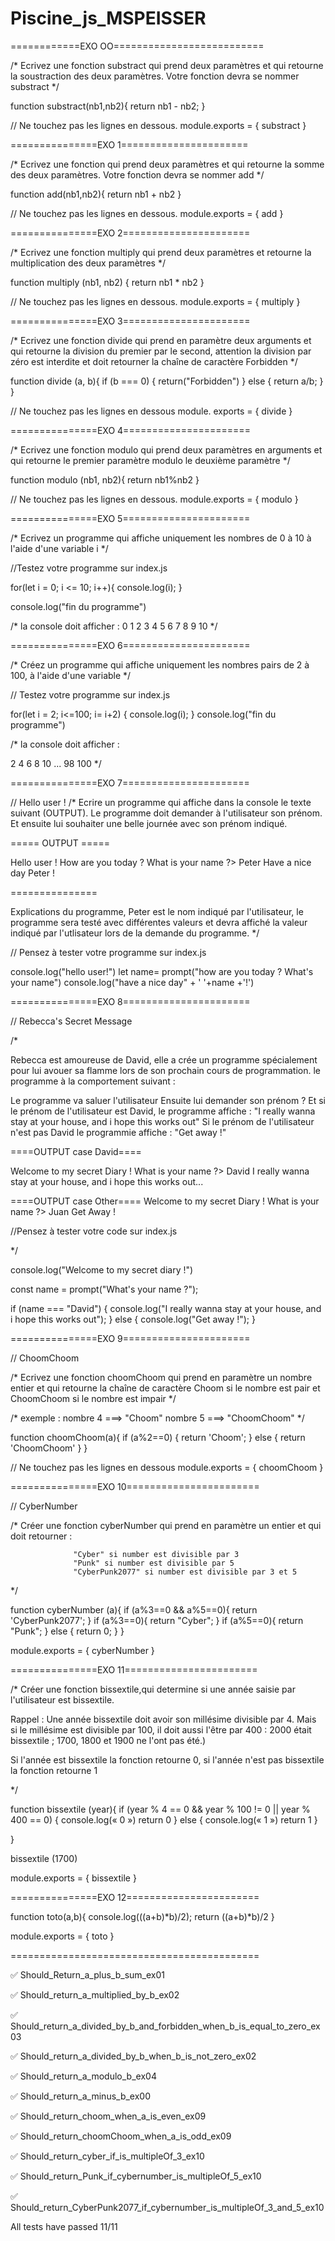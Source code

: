 # Piscine_js_MSPEISSER

============EXO OO==========================

/* Ecrivez une fonction substract qui prend deux paramètres et qui retourne la soustraction des deux paramètres. Votre fonction devra se nommer substract */

function substract(nb1,nb2){
return nb1 - nb2;
}

// Ne touchez pas les lignes en dessous.
module.exports = {
  substract
}

===============EXO 1======================

/* Ecrivez une fonction qui prend deux paramètres et qui retourne la somme des deux paramètres. Votre fonction devra se nommer add */

function add(nb1,nb2){
return nb1 + nb2
}

// Ne touchez pas les lignes en dessous.
module.exports = {
  add
}

===============EXO 2======================

/* Ecrivez une fonction multiply qui prend deux paramètres et retourne la multiplication des deux paramètres */


function multiply (nb1, nb2) {
 return nb1 * nb2
}

// Ne touchez pas les lignes en dessous.
module.exports = {
  multiply
}

===============EXO 3======================

/* Ecrivez une fonction divide qui prend en paramètre deux arguments et qui retourne la division du premier par le second, attention la division par zéro est interdite et doit retourner la chaîne de caractère Forbidden */

function divide (a, b){
  if (b === 0) {
return("Forbidden")
} else {
return a/b;
  }
}

// Ne touchez pas les lignes en dessous
module. exports = {
  divide
}

===============EXO 4======================

/* Ecrivez une fonction modulo qui prend deux paramètres en arguments et qui retourne le premier paramètre modulo le deuxième paramètre */

function modulo (nb1, nb2){
  return nb1%nb2
  }

// Ne touchez pas les lignes en dessous.
module.exports = {
  modulo
}

===============EXO 5======================

/* Ecrivez un programme qui affiche uniquement les nombres de 0 à 10 à l'aide d'une variable i */

//Testez votre programme sur index.js


for(let i = 0; i <= 10; i++){
  console.log(i);
}

console.log("fin du programme")


/* la console doit afficher  :
0
1
2
3
4
5
6
7
8
9
10
*/

===============EXO 6======================

/* Créez un programme qui affiche uniquement les nombres pairs de 2 à 100, à l'aide d'une variable */

// Testez votre programme sur index.js

for(let i = 2; i<=100; i= i+2) {
console.log(i);
}
console.log("fin du programme")



/* la console doit afficher  :

2
4
6
8
10
...
98
100
*/

===============EXO 7======================

// Hello user ! 
/* Ecrire un programme qui affiche dans la console le texte suivant (OUTPUT).
Le programme doit demander à l'utilisateur son prénom. Et ensuite lui souhaiter une belle journée avec son prénom indiqué.

===== OUTPUT =====

Hello user !
How are you today ? What is your name ?> Peter
Have a nice day Peter !

===============

Explications du programme, Peter est le nom indiqué par l'utilisateur, le programme sera testé avec différentes valeurs et devra affiché la valeur indiqué par l'utlisateur lors de la demande du programme.
*/


// Pensez à tester votre programme sur index.js

console.log("hello user!")
let name= prompt("how are you today ? What's your name")
console.log("have a nice day" + ' '+name +'!')

===============EXO 8======================

// Rebecca's Secret Message 

/* 
  
Rebecca est amoureuse de David, elle a crée un programme spécialement pour lui avouer sa flamme lors de son prochain cours de programmation.
le programme à la comportement suivant : 

Le programme va saluer l'utilisateur 
Ensuite lui demander son prénom ?
Et si le prénom de l'utilisateur est David, le programme affiche :
"I really wanna stay at your house, and i hope this works out"
Si le prénom de l'utilisateur n'est pas David le programmie affiche : 
"Get away !"

====OUTPUT case David==== 

Welcome to my secret Diary !
What is your name ?> David
I really wanna stay at your house, and i hope this works out...


====OUTPUT case Other==== 
Welcome to my secret Diary !
What is your name ?> Juan
Get Away !


//Pensez à tester votre code sur index.js

  */


console.log("Welcome to my secret diary !")

const name = prompt("What's your name ?");

if (name === "David") {
  console.log("I really wanna stay at your house, and i hope this works out");
} else {
  console.log("Get away !");
}

===============EXO 9======================

// ChoomChoom

/* Ecrivez une fonction choomChoom qui prend en paramètre un nombre entier et qui retourne la chaîne de caractère Choom si le nombre est pair et ChoomChoom si le nombre est impair */

/* exemple : nombre 4 ===> "Choom"
              nombre 5 ===> "ChoomChoom"    */


function choomChoom(a){
if (a%2==0) {
  return 'Choom';
} else {
  return 'ChoomChoom'
}
}

// Ne touchez pas les lignes en dessous
module.exports = {
  choomChoom
}

===============EXO 10=======================

// CyberNumber

/* Créer une fonction cyberNumber qui prend en paramètre un entier et qui doit retourner : 

                  "Cyber" si number est divisible par 3
                  "Punk" si number est divisible par 5
                  "CyberPunk2077" si number est divisible par 3 et 5

*/


function cyberNumber (a){
  if (a%3==0 && a%5==0){
    return 'CyberPunk2077';
  } if (a%3==0){
    return "Cyber";
  } if (a%5==0){
    return "Punk";
  }
   else {
   return 0;
  }
}

module.exports = {
  cyberNumber
}

===============EXO 11=======================

/* Créer une fonction bissextile,qui determine si une année saisie par l'utilisateur est bissextile.

Rappel : Une année bissextile doit avoir son millésime divisible par 4. Mais si le millésime est divisible par 100, il doit aussi l'être par 400 : 2000 était bissextile ; 1700, 1800 et 1900 ne l'ont pas été.)

Si l'année est bissextile la fonction retourne 0, si l'année n'est pas bissextile la fonction retourne 1

*/

function bissextile (year){
  if (year % 4 == 0 && year % 100 != 0 || year % 400 == 0) {
console.log(« 0 »)
return 0
} else {
console.log(« 1 »)
return 1
}


}

bissextile (1700)


module.exports = {
  bissextile
}

===============EXO 12=======================

function toto(a,b){
  console.log(((a+b)*b)/2);
  return ((a+b)*b)/2
}

module.exports = {
  toto
}



===========================================


✅  Should_Return_a_plus_b_sum_ex01

✅  Should_return_a_multiplied_by_b_ex02

✅  Should_return_a_divided_by_b_and_forbidden_when_b_is_equal_to_zero_ex03

✅  Should_return_a_divided_by_b_when_b_is_not_zero_ex02

✅  Should_return_a_modulo_b_ex04

✅  Should_return_a_minus_b_ex00

✅  Should_return_choom_when_a_is_even_ex09

✅  Should_return_choomChoom_when_a_is_odd_ex09

✅  Should_return_cyber_if_is_multipleOf_3_ex10

✅  Should_return_Punk_if_cybernumber_is_multipleOf_5_ex10

✅  Should_return_CyberPunk2077_if_cybernumber_is_multipleOf_3_and_5_ex10

  All tests have passed 11/11  

